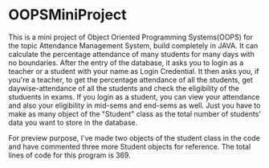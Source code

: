 # OOPSMiniProject
This is a mini project of Object Oriented Programming Systems(OOPS) for the topic Attendance Management System, build completely in JAVA.
It can calculate the percentage attendance of many students for many days with no boundaries. After the entry of the database, it asks you to login as a teacher or a student with your name as Login Credential.
It then asks you, if you're a teacher, to get the percentage attendance of all the students, get daywise-attendance of all the students and check the eligibility of the studuents in exams.
If you login as a student, you can view your attendance and also your eligibility in mid-sems and end-sems as well.
Just you have to make as many object of the "Student" class as the total number of students' data you want to store in the database.

For preview purpose, I've made two objects of the student class in the code and have commented three more Student objects for reference.
The total lines of code for this program is 369.
